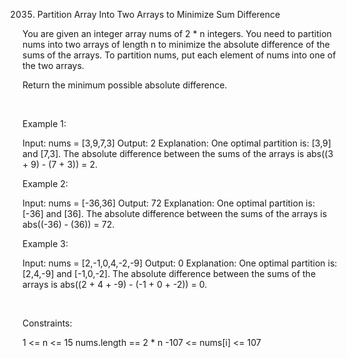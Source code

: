 2035. Partition Array Into Two Arrays to Minimize Sum Difference

You are given an integer array nums of 2 * n integers. You need to partition nums into two arrays of length n to minimize the absolute difference of the sums of the arrays. To partition nums, put each element of nums into one of the two arrays.

Return the minimum possible absolute difference.

 

Example 1:

Input: nums = [3,9,7,3]
Output: 2
Explanation: One optimal partition is: [3,9] and [7,3].
The absolute difference between the sums of the arrays is abs((3 + 9) - (7 + 3)) = 2.


Example 2:

Input: nums = [-36,36]
Output: 72
Explanation: One optimal partition is: [-36] and [36].
The absolute difference between the sums of the arrays is abs((-36) - (36)) = 72.


Example 3:

Input: nums = [2,-1,0,4,-2,-9]
Output: 0
Explanation: One optimal partition is: [2,4,-9] and [-1,0,-2].
The absolute difference between the sums of the arrays is abs((2 + 4 + -9) - (-1 + 0 + -2)) = 0.


 

Constraints:

1 <= n <= 15
nums.length == 2 * n
-107 <= nums[i] <= 107